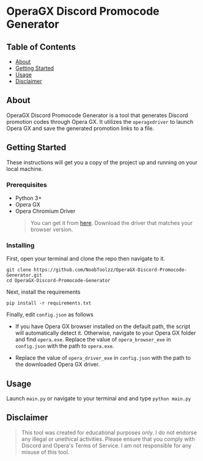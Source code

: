 # OperaGX Discord Promocode Generator

## Table of Contents

- [About](#about)
- [Getting Started](#getting_started)
- [Usage](#usage)
- [Disclaimer](#disclaimer)

## About <a name = "about"></a>

OperaGX Discord Promocode Generator is a tool that generates Discord promotion codes through Opera GX. It utilizes the `operagxdriver` to launch Opera GX and save the generated promotion links to a file.

## Getting Started <a name = "getting_started"></a>

These instructions will get you a copy of the project up and running on your local machine.

### Prerequisites

- Python 3+
- Opera GX
- Opera Chromium Driver
    > You can get it from [here](https://github.com/operasoftware/operachromiumdriver/releases). Download the driver that matches your browser version.

### Installing

First, open your terminal and clone the repo then navigate to it.
```
git clone https://github.com/NoobToolzz/OperaGX-Discord-Promocode-Generator.git
cd OperaGX-Discord-Promocode-Generator
```

Next, install the requirements
```
pip install -r requirements.txt
```

Finally, edit `config.json` as follows

- If you have Opera GX browser installed on the default path, the script will automatically detect it. Otherwise, navigate to your Opera GX folder and find `opera.exe`. Replace the value of `opera_browser_exe` in `config.json` with the path to `opera.exe`.

- Replace the value of `opera_driver_exe` in `config.json` with the path to the downloaded Opera GX driver.


## Usage <a name = "usage"></a>

Launch `main.py` or navigate to your terminal and and type `python main.py`

## Disclaimer <a name = "disclaimer"></a>
> This tool was created for educational purposes only. I do not endorse any illegal or unethical activities. Please ensure that you comply with Discord and Opera's Terms of Service. I am not responsible for any misuse of this tool.
